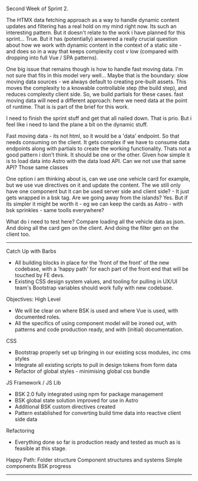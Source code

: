 Second Week of Sprint 2. 

The HTMX data fetching approach as a way to handle dynamic content updates and filtering has a real hold on my mind right now. Its such an interesting pattern. 
But it doesn't relate to the work i have planned for this sprint...
True. But it has (potentially) answered a really crucial question about how we work with dynamic content in the context of a static site - and does so in a way that keeps complexity cost v low (compared with dropping into full Vue / SPA patterns).

One big issue that remains though is how to handle fast moving data. I'm not sure that fits in this model very well...
Maybe that is the boundary: slow moving data sources - we always default to creating pre-built assets. This moves the complexity to a knowable controllable step (the build step), and reduces complexity client side. So, we build partials for these cases.
fast moving data will need a different approach: here we need data at the point of runtime. That is is part of the brief for this work.


I need to finish the sprint stuff and get that all nailed down. That is prio. But i feel like i need to land the plane a bit on the dynamic stuff. 

Fast moving data - its not html, so it would be a 'data' endpoint.
So that needs consuming on the client.
It gets complex if we have to consume data endpoints along with partials to create the working functionality. Thats not a good pattern i don't think. It should be one or the other.
Given how simple it is to load data into Astro with the data load API. Can we not use that same API? Those same classes

One option i am thinking about is, can we use one vehicle card for example, but we use vue directives on it and update the content. The we still only have one component but it can be used server side and client side? - It just gets wrapped in a bsk tag. 
Are we going away from the islands? Yes. But if its simpler it might be worth it - eg we can keep the cards as Astro - with bsk sprinkles - same toolls everywhere?

What do i need to test here?
Compare loading all the vehicle data as json.
And doing all the card gen on the client.
And doing the filter gen on the client too.


---

Catch Up with Barbs

- All building blocks in place for the 'front of the front' of the new codebase,  with a 'happy path' for each part of the front end that will be touched by FE devs.
- Existing CSS design system values, and tooling for pulling in UX/UI team's Bootstrap variables should work fully with new codebase.

Objectives:
High Level 
- We will be clear on where BSK is used and where Vue is used, with documented roles.
- All the specifics of using component model will be ironed out, with patterns and code production ready, and with (initial) documentation.

CSS
- Bootstrap properly set up bringing in our existing scss modules, inc cms styles
- Integrate all existing scripts to pull in design tokens from form data
- Refactor of global styles - minimising global css bundle

JS Framework / JS Lib
- BSK 2.0 fully integrated using npm for package management
- BSK global state solution improved for use in Astro
- Additional BSK custom directives created
- Pattern established for converting build time data into reactive client side data

Refactoring
- Everything done so far is production ready and tested as much as is feasible at this stage.


Happy Path: 
Folder structure
Component structures and systems
Simple components
BSK progress

-----

